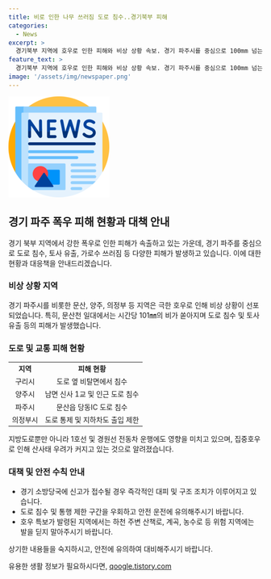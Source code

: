 ```yaml
---
title: 비로 인한 나무 쓰러짐 도로 침수..경기북부 피해
categories:
  - News
excerpt: >
  경기북부 지역에 호우로 인한 피해와 비상 상황 속보. 경기 파주시를 중심으로 100mm 넘는 시간당 강우량으로 도로 침수, 토사유출, 가로수 쓰러짐 등 피해 발생. 경기 소방당국이 신고에 대응하여 안전조치를 취하고 있으며, 산사태 우려로 경고가 발령된 상황. 중대본은 위험 지역에 대한 통제를 당부하고 있음. (150자)
feature_text: >
  경기북부 지역에 호우로 인한 피해와 비상 상황 속보. 경기 파주시를 중심으로 100mm 넘는 시간당 강우량으로 도로 침수, 토사유출, 가로수 쓰러짐 등 피해 발생. 경기 소방당국이 신고에 대응하여 안전조치를 취하고 있으며, 산사태 우려로 경고가 발령된 상황. 중대본은 위험 지역에 대한 통제를 당부하고 있음. (150자)
image: '/assets/img/newspaper.png'
---
```


<p><img src="/assets/img/newspaper.png" alt="kimp 속보" /></p>

<h2 data-ke-size="size26">경기 파주 폭우 피해 현황과 대책 안내</h2>

<p data-ke-size="size16">경기 북부 지역에서 강한 폭우로 인한 피해가 속출하고 있는 가운데, 경기 파주를 중심으로 도로 침수, 토사 유출, 가로수 쓰러짐 등 다양한 피해가 발생하고 있습니다. 이에 대한 현황과 대응책을 안내드리겠습니다.</p>

<h3>비상 상황 지역</h3>

<p data-ke-size="size16">경기 파주시를 비롯한 문산, 양주, 의정부 등 지역은 극한 호우로 인해 비상 상황이 선포되었습니다. 특히, 문산천 일대에서는 시간당 101㎜의 비가 쏟아지며 도로 침수 및 토사 유출 등의 피해가 발생했습니다.</p>

<h3>도로 및 교통 피해 현황</h3>

<table>
  <tr>
    <td style="text-align: center; height: 17px;"><b>지역</b></td>
    <td style="text-align: center; height: 17px;"><b>피해 현황</b></td>
  </tr>
  <tr>
    <td style="text-align: center; height: 17px;">구리시</td>
    <td style="text-align: center; height: 17px;">도로 옆 비탈면에서 침수</td>
  </tr>
  <tr>
    <td style="text-align: center; height: 17px;">양주시</td>
    <td style="text-align: center; height: 17px;">남면 신사 1교 및 인근 도로 침수</td>
  </tr>
  <tr>
    <td style="text-align: center; height: 17px;">파주시</td>
    <td style="text-align: center; height: 17px;">문산읍 당동IC 도로 침수</td>
  </tr>
  <tr>
    <td style="text-align: center; height: 17px;">의정부시</td>
    <td style="text-align: center; height: 17px;">도로 통제 및 지하차도 출입 제한</td>
  </tr>
</table>

<p data-ke-size="size16">지방도로뿐만 아니라 1호선 및 경원선 전동차 운행에도 영향을 미치고 있으며, 집중호우로 인해 산사태 우려가 커지고 있는 것으로 알려졌습니다.</p>

<h3>대책 및 안전 수칙 안내</h3>

<ul>
  <li>경기 소방당국에 신고가 접수될 경우 즉각적인 대피 및 구조 조치가 이루어지고 있습니다.</li>
  <li>도로 침수 및 통행 제한 구간을 우회하고 안전 운전에 유의해주시기 바랍니다.</li>
  <li>호우 특보가 발령된 지역에서는 하천 주변 산책로, 계곡, 농수로 등 위험 지역에는 발을 딛지 말아주시기 바랍니다.</li>
</ul>

<p data-ke-size="size16">상기한 내용들을 숙지하시고, 안전에 유의하여 대비해주시기 바랍니다.</p>
유용한 생활 정보가 필요하시다면, <a href="https://qoogle.tistory.com" rel="dofollow">qoogle.tistory.com</a>


